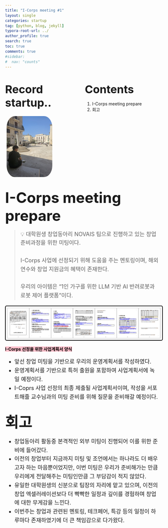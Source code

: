 ```yaml
---
title: "I-Corps meeting #1"
layout: single
categories: startup
tag: [python, blog, jekyll]
typora-root-url: ../
author_profile: true
search: true
toc: true
comments: true
#sidebar:
#  nav: "counts"
---
```


<style>
@media (max-width: 768px) {
  /* Flex 컨테이너의 이미지가 부모 크기에 맞게 조정 */
  div[style*="display: flex;"] img {
    width: 100%;
    height: auto;
  }

  /* Flex 컨테이너의 영상이 부모 크기에 맞게 조정 */
  div[style*="display: flex;"] video {
    width: 100%;
    height: auto;
  }

  /* Grid 이미지는 이미 반응형으로 설정되어 있으므로 추가 수정 불필요 */
  img[style*="width: 415px;"] {
    width: 100%;
    height: auto;
  }

  /* 영상도 화면 크기에 맞게 조정 */
  video {
    max-width: 100%;
    height: auto;
    display: block; /* 중앙 정렬 문제 방지 */
  }
}
</style>

<div style="display: flex; justify-content: space-between; align-items: flex-start;">

  <div style="width: 48%;">
    <h2><span style="font-size: 36px; font-weight: bold;">Record startup..</span></h2>
    <img src="/images/2023-09-26-first/연구일지1/고민중.jpg" alt="CANVAS" style="border-radius: 20%; width: 150px; padding: 5px;">
  </div>

  <div style="width: 48%;">
    <h2><span style="font-size: 36px; font-weight: bold;">Contents</span></h2>
    <ol>
      <li>I-Corps meeting prepare</li>
      <li>회고</li>
    </ol>
  </div>

</div>

## <span style="font-size: 48px; font-weight: bold;">I-Corps meeting prepare</span>

<div style="font-size: 18px; line-height: 1.6;">
  <blockquote>
    💡 대학원생 창업동아리 NOVAIS 팀으로 진행하고 있는 창업 준비과정을 위한 미팅이다.
    <br><br>
    I-Corps 사업에 선정되기 위해 도움을 주는 멘토링이며, 해외연수와 창업 지원금의 혜택이 존재한다.
    <br><br>
    우리의 아이템은 “1인 가구를 위한 LLM 기반 AI 반려로봇과 로봇 제어 플랫폼”이다.
  </blockquote>
</div>

<img src="/images/2023-09-26-first/연구일지1/사업계획서.png" alt="운영계획서" style="border: 2px solid #000; border-radius: 5px; padding: 5px;font-weight: bold;">

<span style="background-color: pink; color: black;font-weight: bold;">I-Corps 선정을 위한 사업계획서 양식</span>

<div style="font-size: 18px; line-height: 1.6;">

  <ul>
    <li>앞선 창업 미팅을 기반으로 우리의 운영계획서를 작성하였다.</li>
    <li>운영계획서를 기반으로 특허 출원을 포함하여 사업계획서에 녹일 예정이다.</li>
    <li>I-Coprs 사업 선정의 최종 제출될 사업계획서이며, 작성을 서포트해줄 교수님과의 미팅 준비를 위해 질문을 준비해갈 예정이다.</li>
  </ul>

</div>

## <span style="font-size: 48px; font-weight: bold;">회고</span>

<div style="font-size: 18px; line-height: 1.6;">

  <ul>
    <li>창업동아리 활동중 본격적인 외부 미팅이 진행되어 이를 위한 준비에 들어갔다.</li>
    <li>이전의 창업부터 지금까지 미팅 및 조언에서는 하나라도 더 배우고자 하는 마음뿐이었지만, 이번 미팅은 우리가 준비해가는 만큼 우리에게 전달해주는 미팅인만큼 그 부담감이 적지 않았다.</li>
    <li>유일한 대학원생의 신분으로 팀장의 자리에 맡고 있으며, 이전의 창업 엑셀러레이션보다 더 빡빡한 일정과 깊이를 경험하며 창업에 대한 무게감을 느낀다.</li>
    <li>이번주는 창업과 관련된 멘토링, 테크페어, 특강 등의 일정이 하루마다 존재하였기에 더 큰 책임감으로 다가왔다.</li>
  </ul>

</div>